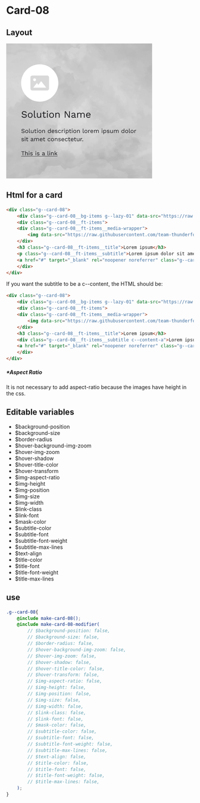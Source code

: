 # Card-08

## Layout

![alt text][card-08]

[card-08]: /src/img/global-components/card/card-08.png

## Html for a card

```html
<div class="g--card-08">
    <div class="g--card-08__bg-items g--lazy-01" data-src="https://raw.githubusercontent.com/team-thunderfoot/ui/main/src/img/global-components/bg-placeholder.jpg"></div>
    <div class="g--card-08__ft-items">
    <div class="g--card-08__ft-items__media-wrapper">
        <img data-src="https://raw.githubusercontent.com/team-thunderfoot/ui/main/src/img/global-components/rounded-img-placeholder.png" src="/src/img/global-components/placeholder.jpg" alt="alt text" class="g--card-08__ft-items__media-wrapper__media g--lazy-01">
    </div>
    <h3 class="g--card-08__ft-items__title">Lorem ipsum</h3>
    <p class="g--card-08__ft-items__subtitle">Lorem ipsum dolor sit amet.</p>
    <a href="#" target="_blank" rel="noopener noreferrer" class="g--card-08__ft-items__link">This is a link</a>
    </div>
</div>
```

If you want the subtitle to be a c--content, the HTML should be:
```html
<div class="g--card-08">
    <div class="g--card-08__bg-items g--lazy-01" data-src="https://raw.githubusercontent.com/team-thunderfoot/ui/main/src/img/global-components/bg-placeholder.jpg"></div>
    <div class="g--card-08__ft-items">
    <div class="g--card-08__ft-items__media-wrapper">
        <img data-src="https://raw.githubusercontent.com/team-thunderfoot/ui/main/src/img/global-components/rounded-img-placeholder.png" src="/src/img/global-components/placeholder.jpg" alt="alt text" class="g--card-08__ft-items__media-wrapper__media g--lazy-01">
    </div>
    <h3 class="g--card-08__ft-items__title">Lorem ipsum</h3>
    <div class="g--card-08__ft-items__subtitle c--content-a">Lorem ipsum dolor sit amet.</div>
    <a href="#" target="_blank" rel="noopener noreferrer" class="g--card-08__ft-items__link">This is a link</a>
    </div>
</div>
```

##### \*Aspect Ratio

It is not necessary to add aspect-ratio because the images have height in the css.

## Editable variables

- $background-position
- $background-size
- $border-radius
- $hover-background-img-zoom
- $hover-img-zoom
- $hover-shadow
- $hover-title-color
- $hover-transform
- $img-aspect-ratio
- $img-height
- $img-position
- $img-size
- $img-width
- $link-class
- $link-font
- $mask-color
- $subtitle-color
- $subtitle-font
- $subtitle-font-weight
- $subtitle-max-lines
- $text-align
- $title-color
- $title-font
- $title-font-weight
- $title-max-lines

## use

```scss
.g--card-08{
    @include make-card-08();
    @include make-card-08-modifier(
        // $background-position: false,
        // $background-size: false,
        // $border-radius: false,
        // $hover-background-img-zoom: false,
        // $hover-img-zoom: false,
        // $hover-shadow: false,
        // $hover-title-color: false,
        // $hover-transform: false,
        // $img-aspect-ratio: false,
        // $img-height: false,
        // $img-position: false,
        // $img-size: false,
        // $img-width: false,
        // $link-class: false,
        // $link-font: false,
        // $mask-color: false,
        // $subtitle-color: false,
        // $subtitle-font: false,
        // $subtitle-font-weight: false,
        // $subtitle-max-lines: false,
        // $text-align: false,
        // $title-color: false,
        // $title-font: false,
        // $title-font-weight: false,
        // $title-max-lines: false,
    );
}
```
